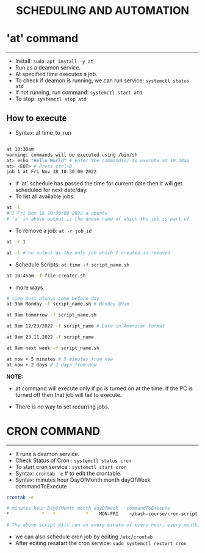 # <div align='center'> SCHEDULING AND AUTOMATION </div> 

# 'at' command
----

- Install: `sudo apt install -y at`
- Run as a deamon service.
- At specified time executes a job.
- To check if deamon is running, we can run service:  `systemctl status atd`  
- If not running, run command: `systemctl start atd`
- To stop: `systemctl stop atd`

## How to execute
- Syntax: at time_to_run

```bash

at 10:30am
warning: commands will be executed using /bin/sh
at> echo "Hello World" # Enter the command(s) to execute at 10:30am
at> <EOT> # Press ctrl+D
job 1 at Fri Nov 18 10:30:00 2022
```

- if 'at' schedule has passed the time for current date then it will get scheduled for next date/day.
- To list all available jobs: 
```bash
at -l
# 1 Fri Nov 18 10:30:00 2022 a ubuntu
# 'a' in above output is the queue name of which the job is part of
```

- To remove a job: `at -r job_id`
  
```bash
at -r 1

at -l # no output as the only job which I created is removed
```

- Schedule Scripts: `at time -f script_name.sh`

```bash
at 10:45am -f file-creater.sh
```

- more ways

```bash
# time must always come before day
at 9am Monday -f script_name.sh # Monday @9am

at 9am tomorrow -f script_name.sh

at 9am 12/23/2022 -f script_name # Date in American format

at 9am 23.11.2022 -f script_name

at 9am next week -f script_name.sh

at now + 5 minutes # 5 minutes from now
at now + 2 days # 2 days from now

```

**NOTE:** 
- at command will execute only if pc is turned on at the time. If the PC is turned off then that job will fail to execute.

- There is no way to set recurring jobs.

# CRON COMMAND
----

- It runs a deamon service.
- Check Status of Cron : ` systemctl status cron `
- To start cron service : ` systemctl start cron `
- Syntax: ` crontab -e ` # to edit the crontable.
- Syntax: minutes hour DayOfMonth month dayOfWeek   commandToExecute

```bash
crontab -e 

# minutes hour DayOfMonth month dayOfWeek   commandToExecute
*            *   *           *    MON-FRI    ~/bash-course/cron-script.sh

# The above script will run on every minute of every hour, every month, monday to friday
```

- we can also schedule cron job by editing `/etc/crontab`
- After editing resatart the cron service: `sudo systemctl restart cron`